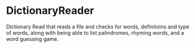 # DictionaryReader
Dictionary Read that reads a file and checks for words, definitoins and type of words, along with being able to list palindromes, rhyming words, and a word guessing game.
